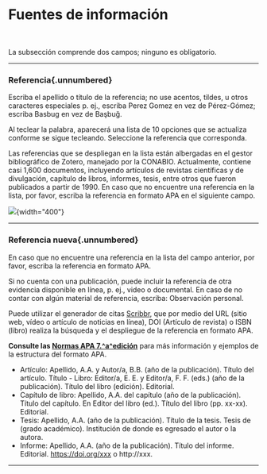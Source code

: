 # Fuentes de información

<br>

La subsección comprende dos campos; ninguno es obligatorio.

----

### Referencia{.unnumbered}
Escriba el apellido o título de la referencia; no use acentos, tildes, u otros caracteres especiales p. ej., escriba Perez Gomez en vez de Pérez-Gómez; escriba Basbug en vez de Başbuğ. 

Al teclear la palabra, aparecerá una lista de 10 opciones que se actualiza conforme se sigue tecleando. Seleccione la referencia que corresponda. 

Las referencias que se despliegan en la lista están albergadas en el gestor bibliográfico de Zotero, manejado por la CONABIO. Actualmente, contiene casi 1,600 documentos, incluyendo artículos de revistas científicas y de divulgación, capítulo de libros, informes, tesis, entre otros que fueron publicados a partir de 1990.
En caso que no encuentre una referencia en la lista, por favor, escriba la referencia en formato APA en el siguiente campo.

![](https://raw.githubusercontent.com/AngelicaEMB/PruebasManualSNIRA/main/images/Imagen4.png){width="400"}

----

### Referencia nueva{.unnumbered}
En caso que no encuentre una referencia en la lista del campo anterior, por favor, escriba la referencia en formato APA. 

Si no cuenta con una publicación, puede incluir la referencia de otra evidencia disponible en línea, p. ej., video o documental. 
En caso de no contar con algún material de referencia, escriba: Observación personal.

Puede utilizar el generador de citas [Scribbr](https://www.scribbr.es/citar/generador/), que por medio del URL (sitio web, vídeo o artículo de noticias en línea), DOI (Artículo de revista) o   ISBN (libro) realiza la búsqueda y el despliegue de la referencia en formato APA.

**Consulte las [Normas APA 7.^a^edición](https://www.revista.unam.mx/wp-content/uploads/3_Normas-APA-7-ed-2019-11-6.pdf)** para más información y ejemplos de la estructura del formato APA.

- Artículo: Apellido, A.A. y Autor/a, B.B. (año de la publicación). Título del artículo. Título - Libro: Editor/a, E. E. y Editor/a, F. F. (eds.) (año de la publicación). Título del libro (edición). Editorial.
- Capítulo de libro: Apellido, A.A. del capítulo (año de la publicación). Título del capítulo. En Editor del libro (ed.). Título del libro (pp. xx-xx). Editorial.
- Tesis: Apellido, A.A. (año de la publicación). Título de la tesis. Tesis de (grado académico). Institución de donde es egresado el autor o la autora. 
- Informe: Apellido, A.A. (año de la publicación). Título del informe. Editorial. https://doi.org/xxx o http://xxx.

----
